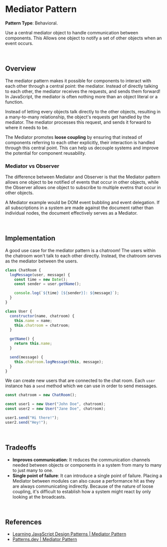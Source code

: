 # Mediator Pattern

**Pattern Type**: Behavioral.

Use a central mediator object to handle communication between components. This Allows one object to notify a set of other objects when an event occurs.

<br>

## Overview

The mediator pattern makes it possible for components to interact with each other through a central point: the mediator. Instead of directly talking to each other, the mediator receives the requests, and sends them forward! In JavaScript, the mediator is often nothing more than an object literal or a function.

Instead of letting every objects talk directly to the other objects, resulting in a many-to-many relationship, the object's requests get handled by the mediator. The mediator processes this request, and sends it forward to where it needs to be.

The Mediator promotes **loose coupling** by ensuring that instead of components referring to each other explicitly, their interaction is handled through this central point. This can help us decouple systems and improve the potential for component reusability.

### Mediator vs Observer

The difference between Mediator and Observer is that the Mediator pattern allows one object to be notified of events that occur in other objects, while the Observer allows one object to subscribe to multiple evetns that occur in other objects.

A Mediator example would be DOM event bubbling and event delegation. If all subscriptions in a system are made against the document rather than individual nodes, the document effectively serves as a Mediator.

<br>

## Implementation

A good use case for the mediator pattern is a chatroom! The users within the chatroom won't talk to each other directly. Instead, the chatroom serves as the mediator between the users.

```js
class ChatRoom {
  logMessage(user, message) {
    const time = new Date();
    const sender = user.getName();

    console.log(`${time} [${sender}]: ${message}`);
  }
}

class User {
  constructor(name, chatroom) {
    this.name = name;
    this.chatroom = chatroom;
  }

  getName() {
    return this.name;
  }

  send(message) {
    this.chatroom.logMessage(this, message);
  }
}
```

We can create new users that are connected to the chat room. Each `user` instance has a `send` method which we can use in order to send messages.

```js
const chatroom = new ChatRoom();

const user1 = new User("John Doe", chatroom);
const user2 = new User("Jane Doe", chatroom);

user1.send("Hi there!");
user2.send("Hey!");
```

<br>

## Tradeoffs

- **Improves communication**: It reduces the communication channels needed between objects or components in a system from many to many to just many to one.
- **Single point of failure**: It can introduce a single point of failure. Placing a Mediator between modules can also cause a performance hit as they are always communicating indirectly. Because of the nature of loose coupling, it's difficult to establish how a system might react by only looking at the broadcasts.

<br>

## References

- [Learning JavaScript Design Patterns | Mediator Pattern](https://www.patterns.dev/posts/classic-design-patterns/#mediatorpatternjavascript)
- [Patterns.dev | Mediator Pattern](https://www.patterns.dev/posts/mediator-pattern/)
